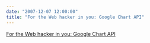 ```yaml
---
date: "2007-12-07 12:00:00"
title: "For the Web hacker in you: Google Chart API"
---
```


[For the Web hacker in you: Google Chart API](/lemire/blog/2007/12-07-for-the-web-hacker-in-you-google-chart-api)

